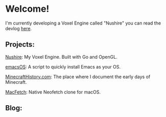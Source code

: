 Welcome!
========

I'm currently developing a Voxel Engine called "Nushire" you can read the devlog [here](/tags/nushire/).


Projects:
---------

[Nushire](/tags/nushire/): My Voxel Engine. Built with Go and OpenGL.

[emacsOS](https://github.com/paretoprinciple/emacsOS): A script to quickly install Emacs as your OS.

[MinecraftHistory.com](https://minecrafthistory.com): The place where I document the early days of Minecraft.

[MacFetch](https://github.com/appleware/macfetch): Native Neofetch clone for macOS.

Blog:
---------